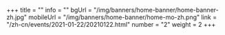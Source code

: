 +++
title = ""
info = ""
bgUrl = "/img/banners/home-banner/home-banner-zh.jpg"
mobileUrl = "/img/banners/home-banner/home-mo-zh.png"
link = "/zh-cn/events/2021-01-22/20210122.html"
number = "2"
weight =  2
+++